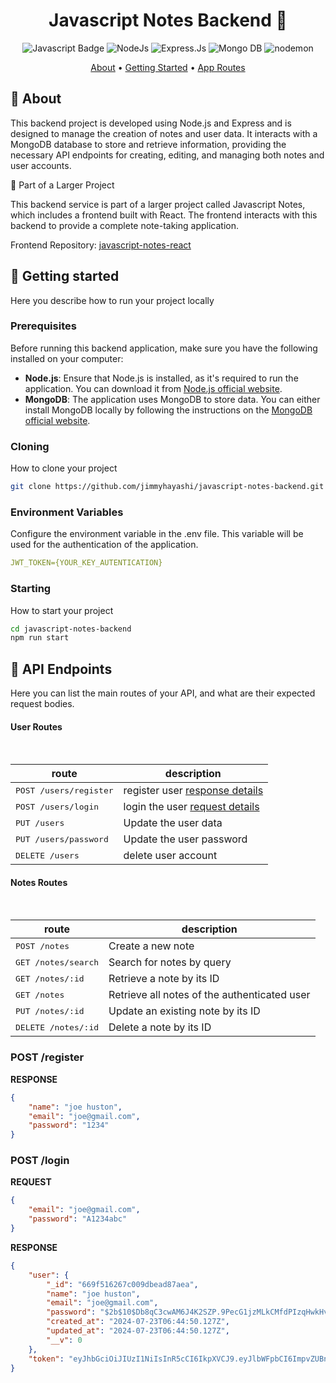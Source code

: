 <h1 align="center" style="font-weight: bold;">Javascript Notes Backend 📝</h1>

<p align="center">
  <img src="https://img.shields.io/badge/Javascript-000?style=for-the-badge&logo=javascript" alt="Javascript Badge"/>
  <img src="https://img.shields.io/badge/node.js-6DA55F?style=for-the-badge&logo=node.js&logoColor=white" alt="NodeJs"/>
  <img src="https://img.shields.io/badge/express.js-%23404d59.svg?style=for-the-badge&logo=express&logoColor=%2361DAFB" alt="Express.Js"/>
  <img src="https://img.shields.io/badge/MongoDB-%234ea94b.svg?style=for-the-badge&logo=mongodb&logoColor=white" alt="Mongo DB"/>
  <img src="https://img.shields.io/badge/NODEMON-%23323330.svg?style=for-the-badge&logo=nodemon&logoColor=%BBDEAD" alt="nodemon"/>
</p>

<p align="center">
 <a href="#about">About</a> • 
 <a href="#started">Getting Started</a> • 
 <a href="#started">App Routes</a>
</p>

<h2 id="started">📌 About</h2>

This backend project is developed using Node.js and Express and is designed to manage the creation of notes and user data. It interacts with a MongoDB database to store and retrieve information, providing the necessary API endpoints for creating, editing, and managing both notes and user accounts.

🔗 Part of a Larger Project

This backend service is part of a larger project called Javascript Notes, which includes a frontend built with React. The frontend interacts with this backend to provide a complete note-taking application.

Frontend Repository: [javascript-notes-react](https://github.com/jimmyhayashi/javascript-notes-react.git)

<h2 id="started">🚀 Getting started</h2>

Here you describe how to run your project locally

<h3>Prerequisites</h3>

Before running this backend application, make sure you have the following installed on your computer:

- **Node.js**: Ensure that Node.js is installed, as it's required to run the application. You can download it from [Node.js official website](https://nodejs.org/).
- **MongoDB**: The application uses MongoDB to store data. You can either install MongoDB locally by following the instructions on the [MongoDB official website](https://www.mongodb.com/try/download/community).

<h3>Cloning</h3>

How to clone your project

```bash
git clone https://github.com/jimmyhayashi/javascript-notes-backend.git
```

<h3> Environment Variables</h2>

Configure the environment variable in the .env file. This variable will be used for the authentication of the application.


```yaml
JWT_TOKEN={YOUR_KEY_AUTENTICATION}
```

<h3>Starting</h3>

How to start your project

```bash
cd javascript-notes-backend
npm run start
``````


<h2 id="routes">📍 API Endpoints</h2>

Here you can list the main routes of your API, and what are their expected request bodies.

<h4>User Routes</h4>​

| route               | description                                          
|----------------------|-----------------------------------------------------
| <kbd>POST /users/register</kbd>  | register user [response details](#get-auth-detail)
| <kbd>POST /users/login</kbd>     |  login the user [request details](#post-auth-detail)
| <kbd>PUT /users</kbd>          |  Update the user data
| <kbd>PUT /users/password</kbd> |  Update the user password
| <kbd>DELETE /users</kbd>       |  delete user account


<h4>Notes Routes</h4>​

| route                  | description                                         |
|------------------------|-----------------------------------------------------|
| <kbd>POST /notes</kbd> | Create a new note                                   |
| <kbd>GET /notes/search</kbd> | Search for notes by query                     |
| <kbd>GET /notes/:id</kbd> | Retrieve a note by its ID                        |
| <kbd>GET /notes</kbd> | Retrieve all notes of the authenticated user         |
| <kbd>PUT /notes/:id</kbd> | Update an existing note by its ID                |
| <kbd>DELETE /notes/:id</kbd> | Delete a note by its ID                       |


<h3 id="get-auth-detail">POST /register</h3>

**RESPONSE**
```json
{
    "name": "joe huston",
    "email": "joe@gmail.com",
    "password": "1234"
}
```

<h3 id="post-auth-detail">POST /login</h3>

**REQUEST**
```json
{
    "email": "joe@gmail.com",
    "password": "A1234abc"
}
```

**RESPONSE**
```json
{
    "user": {
        "_id": "669f516267c009dbead87aea",
        "name": "joe huston",
        "email": "joe@gmail.com",
        "password": "$2b$10$Db8qC3cwAM6J4K2SZP.9PecG1jzMLkCMfdPIzqHwkHv0pbAPPb.S2",
        "created_at": "2024-07-23T06:44:50.127Z",
        "updated_at": "2024-07-23T06:44:50.127Z",
        "__v": 0
    },
    "token": "eyJhbGciOiJIUzI1NiIsInR5cCI6IkpXVCJ9.eyJlbWFpbCI6ImpvZUBnbWFpbC5jb20iLCJpYXQiOjE3MjMwMDgwOTIsImV4cCI6MTcyMzg3MjA5Mn0.rbtNNFuftaP1LrTOB0rKn5cd3sMclI_X0UCE3spDKjU"
}
```
